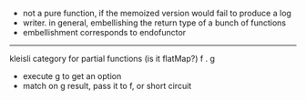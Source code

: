 - not a pure function, if the memoized version would fail to produce a log
- writer. in general, embellishing the return type of a bunch of functions
- embellishment corresponds to endofunctor

----

kleisli category for partial functions (is it flatMap?) f . g
- execute g to get an option
- match on g result, pass it to f, or short circuit
